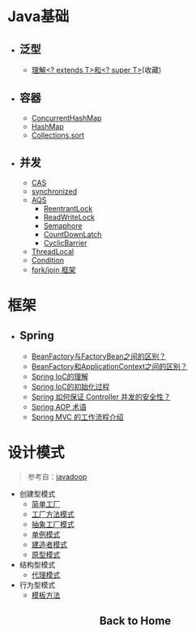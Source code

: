 # Java基础
- ## 泛型
    - [理解<? extends T>和<? super T>](../mds/java-base/jb-1.md)(收藏)

- ## 容器
    -   [ConcurrentHashMap](../mds/concurrency/c-1.md)
    -   [HashMap](../mds/concurrency/c-2.md)
    -   [Collections.sort](../mds/java-base/jb-2.md)

- ## 并发
    -   [CAS](../mds/concurrency/c-3.md)
    -   [synchronized](../mds/concurrency/c-4.md)
    -   [AQS](../mds/concurrency/c-5.md)
        -   [ReentrantLock](../mds/concurrency/c-5-1.md)
        -   [ReadWriteLock](../mds/concurrency/c-5-2.md)
        -   [Semaphore](../mds/concurrency/c-5-3.md)
        -   [CountDownLatch](../mds/concurrency/c-5-4.md)
        -   [CyclicBarrier](../mds/concurrency/c-5-5.md)
    -   [ThreadLocal](../mds/concurrency/c-6.md)
    -   [Condition](../mds/concurrency/c-7.md)
    -   [fork/join 框架](../mds/concurrency/c-8.md)

# 框架
- ## Spring
    -   [BeanFactory与FactoryBean之间的区别？](../mds/spring/sp-1.md)
    -   [BeanFactory和ApplicationContext之间的区别？](../mds/spring/sp-2.md) 
    -   [Spring IoC的理解](../mds/spring/sp-3.md)
    -   [Spring IoC的初始化过程](../mds/spring/sp-4.md)
    -   [Spring 如何保证 Controller 并发的安全性？](../mds/spring/sp-5.md)
    -   [Spring AOP 术语](https://github.com/jeepchenup/awsome-book-note/blob/master../mds/books/springinaction.md#spring-4-1)
    -   [Spring MVC 的工作流程介绍](../mds/spring/sp-6.md)

# 设计模式

> 参考自：[javadoop](https://javadoop.com/post/design-pattern)

-   创建型模式
    -   [简单工厂](../mds/design-model/ds-create-0.md)
    -   [工厂方法模式](../mds/design-model/ds-create-1.md)
    -   [抽象工厂模式](#user-content-ds-2)
    -   [单例模式](#user-content-ds-3)
    -   [建造者模式](#user-content-ds-4)
    -   [原型模式](#user-content-ds-5)
-   结构型模式
    -   [代理模式](../mds/design-model/ds-structure-0.md)
-   行为型模式
    -   [模板方法](../mds/design-model/ds-behavior-0.md)


<h2 align="center"><a id="backToHome">Back to Home</a></h2>

<script type="text/javascript">

if(window.location.host == "jeepchenup.github.io") {
    document.getElementById("backToHome").setAttribute("href", "/awsome-book-note");
} else if(window.location.host == "github.com") {
    document.getElementById("backToHome").setAttribute("href", "/jeepchenup/awsome-book-note");
}

</script>